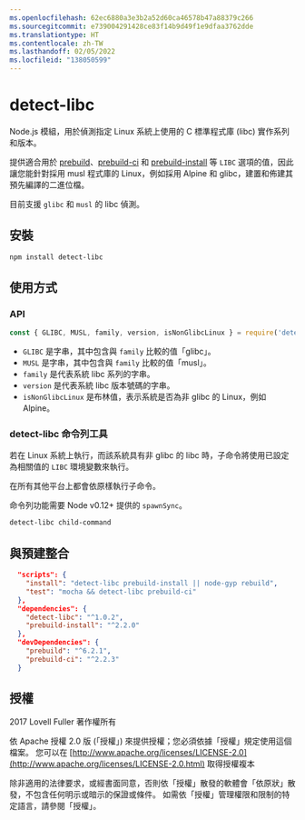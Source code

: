 ```yaml
---
ms.openlocfilehash: 62ec6880a3e3b2a52d60ca46578b47a88379c266
ms.sourcegitcommit: e739004291428ce83f14b9d49f1e9dfaa3762dde
ms.translationtype: HT
ms.contentlocale: zh-TW
ms.lasthandoff: 02/05/2022
ms.locfileid: "138050599"
---
```

# <a name="detect-libc"></a>detect-libc

Node.js 模組，用於偵測指定 Linux 系統上使用的 C 標準程式庫 (libc) 實作系列和版本。

提供適合用於 [prebuild](https://www.npmjs.com/package/prebuild)、[prebuild-ci](https://www.npmjs.com/package/prebuild-ci) 和 [prebuild-install](https://www.npmjs.com/package/prebuild-install) 等 `LIBC` 選項的值，因此讓您能針對採用 musl 程式庫的 Linux，例如採用 Alpine 和 glibc，建置和佈建其預先編譯的二進位檔。

目前支援 `glibc` 和 `musl` 的 libc 偵測。

## <a name="install"></a>安裝

```sh
npm install detect-libc
```

## <a name="usage"></a>使用方式

### <a name="api"></a>API

```js
const { GLIBC, MUSL, family, version, isNonGlibcLinux } = require('detect-libc');
```

* `GLIBC` 是字串，其中包含與 `family` 比較的值「glibc」。
* `MUSL` 是字串，其中包含與 `family` 比較的值「musl」。
* `family` 是代表系統 libc 系列的字串。
* `version` 是代表系統 libc 版本號碼的字串。
* `isNonGlibcLinux` 是布林值，表示系統是否為非 glibc 的 Linux，例如 Alpine。

### <a name="detect-libc-command-line-tool"></a>detect-libc 命令列工具

若在 Linux 系統上執行，而該系統具有非 glibc 的 libc 時，子命令將使用已設定為相關值的 `LIBC` 環境變數來執行。

在所有其他平台上都會依原樣執行子命令。

命令列功能需要 Node v0.12+ 提供的 `spawnSync`。

```sh
detect-libc child-command
```

## <a name="integrating-with-prebuild"></a>與預建整合

```json
  "scripts": {
    "install": "detect-libc prebuild-install || node-gyp rebuild",
    "test": "mocha && detect-libc prebuild-ci"
  },
  "dependencies": {
    "detect-libc": "^1.0.2",
    "prebuild-install": "^2.2.0"
  },
  "devDependencies": {
    "prebuild": "^6.2.1",
    "prebuild-ci": "^2.2.3"
  }
```

## <a name="licence"></a>授權

2017 Lovell Fuller 著作權所有

依 Apache 授權 2.0 版 (「授權」) 來提供授權；您必須依據「授權」規定使用這個檔案。
您可以在 [http://www.apache.org/licenses/LICENSE-2.0](http://www.apache.org/licenses/LICENSE-2.0.html) 取得授權複本

除非適用的法律要求，或經書面同意，否則依「授權」散發的軟體會「依原狀」散發，不包含任何明示或暗示的保證或條件。
如需依「授權」管理權限和限制的特定語言，請參閱「授權」。
